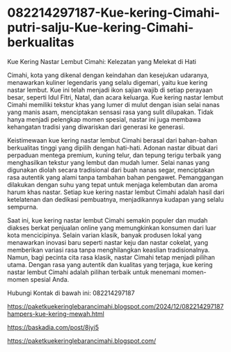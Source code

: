 # 082214297187-Kue-kering-Cimahi-putri-salju-Kue-kering-Cimahi-berkualitas
Kue Kering Nastar Lembut Cimahi: Kelezatan yang Melekat di Hati

Cimahi, kota yang dikenal dengan keindahan dan kesejukan udaranya, menawarkan kuliner legendaris yang selalu digemari, yaitu kue kering nastar lembut. Kue ini telah menjadi ikon sajian wajib di setiap perayaan besar, seperti Idul Fitri, Natal, dan acara keluarga. Kue kering nastar lembut Cimahi memiliki tekstur khas yang lumer di mulut dengan isian selai nanas yang manis asam, menciptakan sensasi rasa yang sulit dilupakan. Tidak hanya menjadi pelengkap momen spesial, nastar ini juga membawa kehangatan tradisi yang diwariskan dari generasi ke generasi.  

Keistimewaan kue kering nastar lembut Cimahi berasal dari bahan-bahan berkualitas tinggi yang dipilih dengan hati-hati. Adonan nastar dibuat dari perpaduan mentega premium, kuning telur, dan tepung terigu terbaik yang menghasilkan tekstur yang lembut dan mudah lumer. Selai nanas yang digunakan diolah secara tradisional dari buah nanas segar, menciptakan rasa autentik yang alami tanpa tambahan bahan pengawet. Pemanggangan dilakukan dengan suhu yang tepat untuk menjaga kelembutan dan aroma harum khas nastar. Setiap kue kering nastar lembut Cimahi adalah hasil dari ketelatenan dan dedikasi pembuatnya, menjadikannya kudapan yang selalu sempurna.  

Saat ini, kue kering nastar lembut Cimahi semakin populer dan mudah diakses berkat penjualan online yang memungkinkan konsumen dari luar kota mencicipinya. Selain varian klasik, banyak produsen lokal yang menawarkan inovasi baru seperti nastar keju dan nastar cokelat, yang memberikan variasi rasa tanpa menghilangkan keaslian tradisionalnya. Namun, bagi pecinta cita rasa klasik, nastar Cimahi tetap menjadi pilihan utama. Dengan rasa yang autentik dan kualitas yang terjaga, kue kering nastar lembut Cimahi adalah pilihan terbaik untuk menemani momen-momen spesial Anda.  

Hubungi Kontak di bawah ini:
082214297187


https://paketkuekeringlebarancimahi.blogspot.com/2024/12/082214297187hampers-kue-kering-mewah.html

https://baskadia.com/post/8jyi5

https://paketkuekeringlebarancimahi.blogspot.com/
